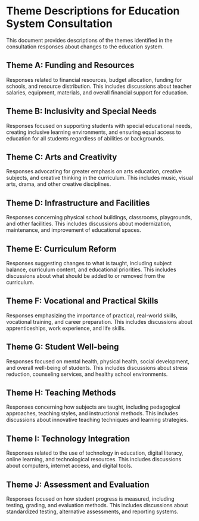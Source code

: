 # Theme Descriptions for Education System Consultation

This document provides descriptions of the themes identified in the consultation responses about changes to the education system.

## Theme A: Funding and Resources
Responses related to financial resources, budget allocation, funding for schools, and resource distribution. This includes discussions about teacher salaries, equipment, materials, and overall financial support for education.

## Theme B: Inclusivity and Special Needs
Responses focused on supporting students with special educational needs, creating inclusive learning environments, and ensuring equal access to education for all students regardless of abilities or backgrounds.

## Theme C: Arts and Creativity
Responses advocating for greater emphasis on arts education, creative subjects, and creative thinking in the curriculum. This includes music, visual arts, drama, and other creative disciplines.

## Theme D: Infrastructure and Facilities
Responses concerning physical school buildings, classrooms, playgrounds, and other facilities. This includes discussions about modernization, maintenance, and improvement of educational spaces.

## Theme E: Curriculum Reform
Responses suggesting changes to what is taught, including subject balance, curriculum content, and educational priorities. This includes discussions about what should be added to or removed from the curriculum.

## Theme F: Vocational and Practical Skills
Responses emphasizing the importance of practical, real-world skills, vocational training, and career preparation. This includes discussions about apprenticeships, work experience, and life skills.

## Theme G: Student Well-being
Responses focused on mental health, physical health, social development, and overall well-being of students. This includes discussions about stress reduction, counseling services, and healthy school environments.

## Theme H: Teaching Methods
Responses concerning how subjects are taught, including pedagogical approaches, teaching styles, and instructional methods. This includes discussions about innovative teaching techniques and learning strategies.

## Theme I: Technology Integration
Responses related to the use of technology in education, digital literacy, online learning, and technological resources. This includes discussions about computers, internet access, and digital tools.

## Theme J: Assessment and Evaluation
Responses focused on how student progress is measured, including testing, grading, and evaluation methods. This includes discussions about standardized testing, alternative assessments, and reporting systems.
